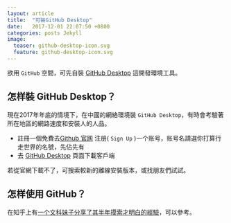 ```yaml
---
layout: article
title:  "可裝GitHub Desktop"
date:   2017-12-01 22:07:50 +0800
categories: posts Jekyll
image:
  teaser: github-desktop-icon.svg
  feature: github-desktop-icon.svg
---
```

欲用 `GitHub` 空間，可先自裝 [GitHub Desktop][GitHub_Desktop] 這開發環境工具。

## 怎样裝 GitHub Desktop？

現在2017年年底的情境下，在中國的網絡環境裝 `GitHub Desktop`，有時會考驗著所在地區的網路速度和安裝人的人品。

- 註冊一個免費去[Github 官网][Github官网] 注册( `Sign Up` )一个账号，账号名請選你打算行走世界的名號，先佔先有
- 去 [GitHub Desktop][GitHub_Desktop] 頁面下載客戶端 

若從官網下載不了，可搜索較新的離線安裝版本，或找朋友們試試。

## 怎样使用 GitHub？

在知乎上有[一个文科妹子分享了其半年摸索才明白的經驗][文科妹子用GitHub]，可以參考。


[GitHub_Desktop]: https://desktop.github.com/
[Github官网]: https://github.com/
[文科妹子用GitHub]: https://www.zhihu.com/question/20070065 